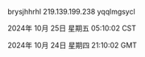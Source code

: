 brysjhhrhl 219.139.199.238 yqqlmgsycl

2024年 10月 25日 星期五 05:10:02 CST

2024年 10月 24日 星期四 21:10:02 GMT
